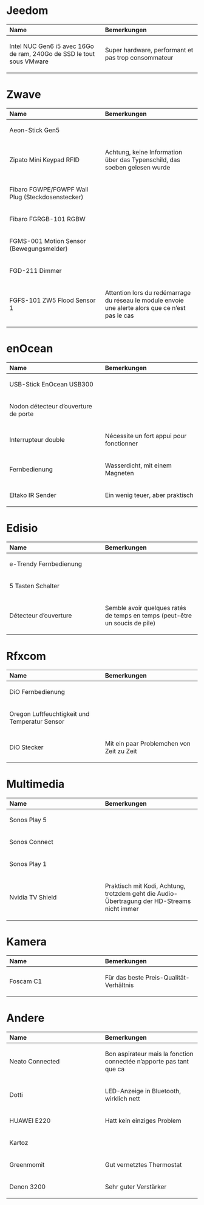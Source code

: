 Jeedom
======

<table>
<colgroup>
<col width="50%" />
<col width="50%" />
</colgroup>
<thead>
<tr class="header">
<th align="left">Name</th>
<th align="left">Bemerkungen</th>
</tr>
</thead>
<tbody>
<tr class="odd">
<td align="left"><p>Intel NUC Gen6 i5 avec 16Go de ram, 240Go de SSD le tout sous VMware</p></td>
<td align="left"><p>Super hardware, performant et pas trop consommateur</p></td>
</tr>
</tbody>
</table>

Zwave
=====

<table>
<colgroup>
<col width="50%" />
<col width="50%" />
</colgroup>
<thead>
<tr class="header">
<th align="left">Name</th>
<th align="left">Bemerkungen</th>
</tr>
</thead>
<tbody>
<tr class="odd">
<td align="left"><p>Aeon-Stick Gen5</p></td>
<td align="left"></td>
</tr>
<tr class="even">
<td align="left"><p>Zipato Mini Keypad RFID</p></td>
<td align="left"><p>Achtung, keine Information über das Typenschild, das soeben gelesen wurde</p></td>
</tr>
<tr class="odd">
<td align="left"><p>Fibaro FGWPE/FGWPF Wall Plug (Steckdosenstecker)</p></td>
<td align="left"></td>
</tr>
<tr class="even">
<td align="left"><p>Fibaro FGRGB-101 RGBW</p></td>
<td align="left"></td>
</tr>
<tr class="odd">
<td align="left"><p>FGMS-001 Motion Sensor (Bewegungsmelder)</p></td>
<td align="left"></td>
</tr>
<tr class="even">
<td align="left"><p>FGD-211 Dimmer</p></td>
<td align="left"></td>
</tr>
<tr class="odd">
<td align="left"><p>FGFS-101 ZW5 Flood Sensor 1</p></td>
<td align="left"><p>Attention lors du redémarrage du réseau le module envoie une alerte alors que ce n’est pas le cas</p></td>
</tr>
</tbody>
</table>

enOcean
=======

<table>
<colgroup>
<col width="50%" />
<col width="50%" />
</colgroup>
<thead>
<tr class="header">
<th align="left">Name</th>
<th align="left">Bemerkungen</th>
</tr>
</thead>
<tbody>
<tr class="odd">
<td align="left"><p>USB-Stick EnOcean USB300</p></td>
<td align="left"></td>
</tr>
<tr class="even">
<td align="left"><p>Nodon détecteur d’ouverture de porte</p></td>
<td align="left"></td>
</tr>
<tr class="odd">
<td align="left"><p>Interrupteur double</p></td>
<td align="left"><p>Nécessite un fort appui pour fonctionner</p></td>
</tr>
<tr class="even">
<td align="left"><p>Fernbedienung</p></td>
<td align="left"><p>Wasserdicht, mit einem Magneten</p></td>
</tr>
<tr class="odd">
<td align="left"><p>Eltako IR Sender</p></td>
<td align="left"><p>Ein wenig teuer, aber praktisch</p></td>
</tr>
</tbody>
</table>

Edisio
======

<table>
<colgroup>
<col width="50%" />
<col width="50%" />
</colgroup>
<thead>
<tr class="header">
<th align="left">Name</th>
<th align="left">Bemerkungen</th>
</tr>
</thead>
<tbody>
<tr class="odd">
<td align="left"><p>e-Trendy Fernbedienung</p></td>
<td align="left"></td>
</tr>
<tr class="even">
<td align="left"><p>5 Tasten Schalter</p></td>
<td align="left"></td>
</tr>
<tr class="odd">
<td align="left"><p>Détecteur d’ouverture</p></td>
<td align="left"><p>Semble avoir quelques ratés de temps en temps (peut-être un soucis de pile)</p></td>
</tr>
</tbody>
</table>

Rfxcom
======

<table>
<colgroup>
<col width="50%" />
<col width="50%" />
</colgroup>
<thead>
<tr class="header">
<th align="left">Name</th>
<th align="left">Bemerkungen</th>
</tr>
</thead>
<tbody>
<tr class="odd">
<td align="left"><p>DiO Fernbedienung</p></td>
<td align="left"></td>
</tr>
<tr class="even">
<td align="left"><p>Oregon Luftfeuchtigkeit und Temperatur Sensor</p></td>
<td align="left"></td>
</tr>
<tr class="odd">
<td align="left"><p>DiO Stecker</p></td>
<td align="left"><p>Mit ein paar Problemchen von Zeit zu Zeit</p></td>
</tr>
</tbody>
</table>

Multimedia
==========

<table>
<colgroup>
<col width="50%" />
<col width="50%" />
</colgroup>
<thead>
<tr class="header">
<th align="left">Name</th>
<th align="left">Bemerkungen</th>
</tr>
</thead>
<tbody>
<tr class="odd">
<td align="left"><p>Sonos Play 5</p></td>
<td align="left"></td>
</tr>
<tr class="even">
<td align="left"><p>Sonos Connect</p></td>
<td align="left"></td>
</tr>
<tr class="odd">
<td align="left"><p>Sonos Play 1</p></td>
<td align="left"></td>
</tr>
<tr class="even">
<td align="left"><p>Nvidia TV Shield</p></td>
<td align="left"><p>Praktisch mit Kodi, Achtung, trotzdem geht die Audio-Übertragung der HD-Streams nicht immer</p></td>
</tr>
</tbody>
</table>

Kamera
======

<table>
<colgroup>
<col width="50%" />
<col width="50%" />
</colgroup>
<thead>
<tr class="header">
<th align="left">Name</th>
<th align="left">Bemerkungen</th>
</tr>
</thead>
<tbody>
<tr class="odd">
<td align="left"><p>Foscam C1</p></td>
<td align="left"><p>Für das beste Preis-Qualität-Verhältnis</p></td>
</tr>
</tbody>
</table>

Andere
======

<table>
<colgroup>
<col width="50%" />
<col width="50%" />
</colgroup>
<thead>
<tr class="header">
<th align="left">Name</th>
<th align="left">Bemerkungen</th>
</tr>
</thead>
<tbody>
<tr class="odd">
<td align="left"><p>Neato Connected</p></td>
<td align="left"><p>Bon aspirateur mais la fonction connectée n’apporte pas tant que ca</p></td>
</tr>
<tr class="even">
<td align="left"><p>Dotti</p></td>
<td align="left"><p>LED-Anzeige in Bluetooth, wirklich nett</p></td>
</tr>
<tr class="odd">
<td align="left"><p>HUAWEI E220</p></td>
<td align="left"><p>Hatt kein einziges Problem</p></td>
</tr>
<tr class="even">
<td align="left"><p>Kartoz</p></td>
<td align="left"></td>
</tr>
<tr class="odd">
<td align="left"><p>Greenmomit</p></td>
<td align="left"><p>Gut vernetztes Thermostat</p></td>
</tr>
<tr class="even">
<td align="left"><p>Denon 3200</p></td>
<td align="left"><p>Sehr guter Verstärker</p></td>
</tr>
</tbody>
</table>


